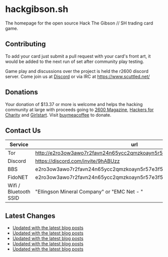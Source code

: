 # hackgibson.sh
The homepage for the open source Hack The Gibson // SH trading card game.


## Contributing

To add your card just submit a pull request with your card's front art, it would be added to the next run of set after community play testing.

Game play and discussions over the project is held the r2600 discord server. Come join us at [Discord](https://discord.com/invite/9hABUzz) or via IRC at https://www.scuttled.net/


## Donations

Your donation of $13.37 or more is welcome and helps the hacking community at large with proceeds going to [2600 Magazine](https://2600.com/), [Hackers for Charity](https://hackersforcharity.org) and [Girlstart](https://girlstart.org).  Visit [buymeacoffee](https://www.buymeacoffee.com/hackgibson.sh) to donate.


## Contact Us

Service | url
-|-
Tor | http://e2ro3ow3awo7r2favn24n65ycc2qmzkoayn5r57e3f56nvjwdcgg32ad.onion
Discord | https://discord.com/invite/9hABUzz
BBS | e2ro3ow3awo7r2favn24n65ycc2qmzkoayn5r57e3f56nvjwdcgg32ad.onion:23
FidoNET | e2ro3ow3awo7r2favn24n65ycc2qmzkoayn5r57e3f56nvjwdcgg32ad.onion:24554
Wifi / Bluetooth SSID | "Ellingson Mineral Company" or "EMC Net - <fidonet address>"

## Latest Changes
<!-- BLOG-POST-LIST:START -->
- [Updated with the latest blog posts](https://github.com/DFW2600/hackgibson.sh/commit/66e8d303fd7096c54f1375b9d56aca6ffbccd29c)
- [Updated with the latest blog posts](https://github.com/DFW2600/hackgibson.sh/commit/d67ca597057f4a6b8a8420f80bd32b0e925cf9cd)
- [Updated with the latest blog posts](https://github.com/DFW2600/hackgibson.sh/commit/bf90d2aea73d177ad179a8acc873942e614ddb2e)
- [Updated with the latest blog posts](https://github.com/DFW2600/hackgibson.sh/commit/a16f8614fcfcef7a5c3f8ef8a5ca701e3939dcbe)
- [Updated with the latest blog posts](https://github.com/DFW2600/hackgibson.sh/commit/6daf6ecb9291349a1760ceb72a4bd0362f6f623d)
<!-- BLOG-POST-LIST:END -->
